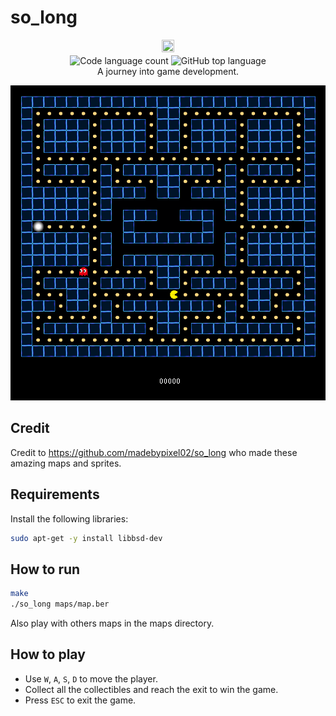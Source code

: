 # so_long

<p align="center" style="margin-bottom: 2px;">
	<img align="center" src="https://github.com/LeeSinLiang/Push-Swap/assets/38833175/1461c864-4565-4f04-a8ff-5dd7be8e444b" width=20% height=20% />
</p>
<p align="center" style="margin-top:0px;">
	<img alt="Code language count" src="https://img.shields.io/github/languages/count/gabref/so_long?color=blue&style=flat-square" />
	<img alt="GitHub top language" src="https://img.shields.io/github/languages/top/gabref/so_long?color=green&style=flat-square" />
	<br/>
  	A journey into game development.
</p>

![image](./assets/solong.png)

## Credit

Credit to https://github.com/madebypixel02/so_long who made these amazing maps and sprites.

## Requirements

Install the following libraries:

```bash
sudo apt-get -y install libbsd-dev
```

## How to run

```bash
make
./so_long maps/map.ber
```

Also play with others maps in the maps directory.

## How to play

- Use `W`, `A`, `S`, `D` to move the player.
- Collect all the collectibles and reach the exit to win the game.
- Press `ESC` to exit the game.
